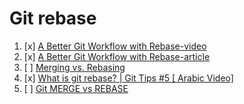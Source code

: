 # Git rebase 
1. [x] [A Better Git Workflow with Rebase-video](https://www.youtube.com/watch?v=f1wnYdLEpgI)
2. [x] [A Better Git Workflow with Rebase-article](https://www.themoderncoder.com/a-better-git-workflow-with-rebase/)
3. [ ] [Merging vs. Rebasing](https://www.atlassian.com/git/tutorials/merging-vs-rebasing#the-golden-rule-of-rebasing)
4. [x] [What is git rebase? | Git Tips #5 [ Arabic Video]](https://www.youtube.com/watch?v=CgB9Xdw74v0&t=204s)
5. [ ] [Git MERGE vs REBASE](https://www.youtube.com/watch?v=CRlGDDprdOQ&list=PL55RiY5tL51poFMpbva1IqfO-pylwSNsN&index=5&t=0s)
